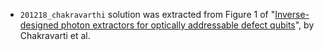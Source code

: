 - `201218_chakravarthi` solution was extracted from Figure 1 of "[Inverse-designed photon extractors for optically addressable defect qubits](https://opg.optica.org/optica/fulltext.cfm?uri=optica-7-12-1805&id=444947)", by Chakravarti et al.

